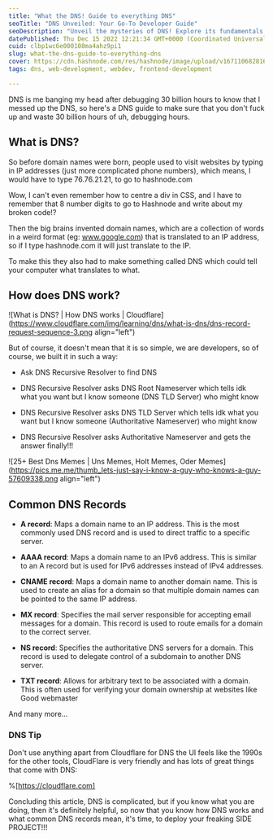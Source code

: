 ```yaml
---
title: "What the DNS! Guide to everything DNS"
seoTitle: "DNS Unveiled: Your Go-To Developer Guide"
seoDescription: "Unveil the mysteries of DNS! Explore its fundamentals, decode records, and discover why Cloudflare is your ultimate DNS ally."
datePublished: Thu Dec 15 2022 12:21:34 GMT+0000 (Coordinated Universal Time)
cuid: clbp1wc6e000108ma4ahz9pi1
slug: what-the-dns-guide-to-everything-dns
cover: https://cdn.hashnode.com/res/hashnode/image/upload/v1671106828168/z7Dx_hATw.png
tags: dns, web-development, webdev, frontend-development

---
```


DNS is me banging my head after debugging 30 billion hours to know that I messed up the DNS, so here's a DNS guide to make sure that you don't fuck up and waste 30 billion hours of uh, debugging hours.

## What is DNS?

So before domain names were born, people used to visit websites by typing in IP addresses (just more complicated phone numbers), which means, I would have to type 76.76.21.21, to go to hashnode.com

Wow, I can't even remember how to centre a div in CSS, and I have to remember that 8 number digits to go to Hashnode and write about my broken code!?

Then the big brains invented domain names, which are a collection of words in a weird format (eg: www.google.com) that is translated to an IP address, so if I type hashnode.com it will just translate to the IP.

To make this they also had to make something called DNS which could tell your computer what translates to what.

## How does DNS work?

![What is DNS? | How DNS works | Cloudflare](https://www.cloudflare.com/img/learning/dns/what-is-dns/dns-record-request-sequence-3.png align="left")

But of course, it doesn't mean that it is so simple, we are developers, so of course, we built it in such a way:

*   Ask DNS Recursive Resolver to find DNS
    
*   DNS Recursive Resolver asks DNS Root Nameserver which tells idk what you want but I know someone (DNS TLD Server) who might know
    
*   DNS Recursive Resolver asks DNS TLD Server which tells idk what you want but I know someone (Authoritative Nameserver) who might know
    
*   DNS Recursive Resolver asks Authoritative Nameserver and gets the answer finally!!!
    

![25+ Best Dns Memes | Uns Memes, Holt Memes, Oder Memes](https://pics.me.me/thumb_lets-just-say-i-know-a-guy-who-knows-a-guy-57609338.png align="left")

## Common DNS Records

*   **A record**: Maps a domain name to an IP address. This is the most commonly used DNS record and is used to direct traffic to a specific server.
    
*   **AAAA record**: Maps a domain name to an IPv6 address. This is similar to an A record but is used for IPv6 addresses instead of IPv4 addresses.
    
*   **CNAME record**: Maps a domain name to another domain name. This is used to create an alias for a domain so that multiple domain names can be pointed to the same IP address.
    
*   **MX record**: Specifies the mail server responsible for accepting email messages for a domain. This record is used to route emails for a domain to the correct server.
    
*   **NS record**: Specifies the authoritative DNS servers for a domain. This record is used to delegate control of a subdomain to another DNS server.
    
*   **TXT record**: Allows for arbitrary text to be associated with a domain. This is often used for verifying your domain ownership at websites like Good webmaster
    

And many more...

### DNS Tip

Don't use anything apart from Cloudflare for DNS the UI feels like the 1990s for the other tools, CloudFlare is very friendly and has lots of great things that come with DNS:

%[https://cloudflare.com] 

Concluding this article, DNS is complicated, but if you know what you are doing, then it's definitely helpful, so now that you know how DNS works and what common DNS records mean, it's time, to deploy your freaking SIDE PROJECT!!!